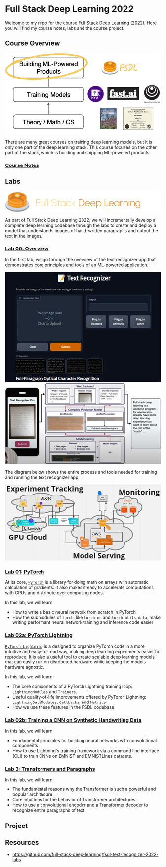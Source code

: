 # Full Stack Deep Learning 2022
Welcome to my repo for the course [Full Stack Deep Learning (2022)](https://fullstackdeeplearning.com/course/). Here you will find my course notes, labs and the course project.

## Course Overview
![banner](./images/banner.png "course banner")

There are many great courses on training deep learning models, but it is only one part of the deep learning stack. This course focuses on the other part of the stack, which is building and shipping ML-powered products.

### [Course Notes](https://khoaguin.notion.site/Full-Stack-Deep-Learning-2022-UC-Berkeley-8c2b19cf721e453b86a3e20fd209c7c3)

## Labs
![labs-banner](./images/labs-banner.png)  

As part of Full Stack Deep Learning 2022, we will incrementally develop a complete deep learning codebase through the labs to create and deploy a model that understands images of hand-written paragraphs and output the text in the images.

### [Lab 00: Overview](./labs/Lab00-Overview.ipynb) 
In the first lab, we go through the overview of the text recognizer app that demonstrates core principles and tools of an ML-powered application.

![text-recognizer-app](./images/text-recognizer-app.png)  
![text-recognizer-app2](./images/text-recognizer-app2.png)  

The diagram below shows the entire process and tools needed for training and running the text recognizer app. 

![text-recognizer-app](./images/app-diagram.png)  

### [Lab 01: PyTorch](./labs/Lab01-PyTorch.ipynb)
At its core, [`PyTorch`](https://pytorch.org/) is a library for doing math on arrays with automatic calculation of gradients. It also makes it easy to accelerate computations with GPUs and distribute over computing nodes.  

In this lab, we will learn
- How to write a basic neural network from scratch in PyTorch
- How the submodules of `torch`, like `torch.nn` and `torch.utils.data`, make writing performant neural network training and inference code easier

### [Lab 02a: PyTorch Lightning](./labs/Lab02a-PyTorchLightning.ipynb)
[`PyTorch Lightning`](https://github.com/Lightning-AI/lightning) is a designed to organize PyTorch code in a more intuitive and easy-to-read way, making deep learning experiments easier to reproduce. It is also a useful tool to create scalable deep learning models that can easily run on distributed hardware while keeping the models hardware agnostic.

In this lab, we will learn:
- The core components of a PyTorch Lightning training loop: `LightningModules` and `Trainers`.
- Useful quality-of-life improvements offered by PyTorch Lightning: `LightningDataModules`, `Callbacks`, and `Metrics`
- How we use these features in the FSDL codebase

### [Lab 02b: Training a CNN on Synthetic Handwriting Data](./labs/Lab02b-CNN.ipynb)
In this lab, we will learn
- Fundamental principles for building neural networks with convolutional components
- How to use Lightning's training framework via a command line interface (CLI) to train CNNs on EMNIST and EMNISTLines datasets.


### [Lab 3: Transformers and Paragraphs](./labs/Lab02b-CNN.ipynb)
In this lab, we will learn
- The fundamental reasons why the Transformer is such a powerful and popular architecure
- Core intuitions for the behavior of Transformer architectures
- How to use a convolutional encoder and a Transformer decoder to recognize entire paragraphs of text

## Project

## Resources
- https://github.com/full-stack-deep-learning/fsdl-text-recognizer-2022-labs